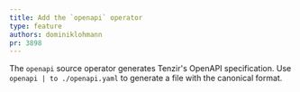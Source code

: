 ```yaml
---
title: Add the `openapi` operator
type: feature
authors: dominiklohmann
pr: 3898
---
```


The `openapi` source operator generates Tenzir's OpenAPI specification. Use
`openapi | to ./openapi.yaml` to generate a file with the canonical format.
